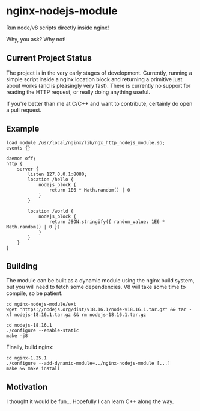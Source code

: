 # nginx-nodejs-module

Run node/v8 scripts directly inside nginx!

Why, you ask? Why not!

## Current Project Status

The project is in the very early stages of development. Currently, running a simple script inside a nginx location block and returning a primitive just about works (and is pleasingly very fast). There is currently no support for reading the HTTP request, or really doing anything useful.

If you're better than me at C/C++ and want to contribute, certainly do open a pull request. 

## Example

    load_module /usr/local/nginx/lib/ngx_http_nodejs_module.so;
    events {}

    daemon off;
    http {
        server {
            listen 127.0.0.1:8080;
            location /hello {
                nodejs_block {
                    return 1E6 * Math.random() | 0 
                }
            }

            location /world {
                nodejs_block {
                    return JSON.stringify({ random_value: 1E6 * Math.random() | 0 })
                }
            }  
        }
    }

## Building

The module can be built as a dynamic module using the nginx build system, but you will need to fetch some dependencies. V8 will take some time to compile, so be patient. 

    cd nginx-nodejs-module/ext
    wget "https://nodejs.org/dist/v18.16.1/node-v18.16.1.tar.gz" && tar -xf nodejs-18.16.1.tar.gz && rm nodejs-18.16.1.tar.gz

    cd nodejs-18.16.1
    ./configure --enable-static
    make -j8

Finally, build nginx:

    cd nginx-1.25.1
    ./configure --add-dynamic-module=../nginx-nodejs-module [...]
    make && make install

## Motivation

I thought it would be fun... Hopefully I can learn C++ along the way. 
